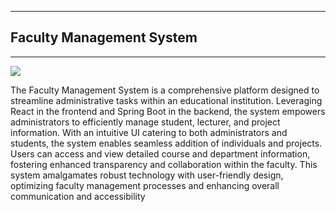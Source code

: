 ___
## Faculty Management System
___
![](/../main/FrontEnd/src/assets/avatars/logo1.jpg)

The Faculty Management System is a comprehensive platform designed to streamline administrative tasks within an educational institution. Leveraging React in the frontend and Spring Boot in the backend, the system empowers administrators to efficiently manage student, lecturer, and project information. With an intuitive UI catering to both administrators and students, the system enables seamless addition of individuals and projects. Users can access and view detailed course and department information, fostering enhanced transparency and collaboration within the faculty. This system amalgamates robust technology with user-friendly design, optimizing faculty management processes and enhancing overall communication and accessibility
